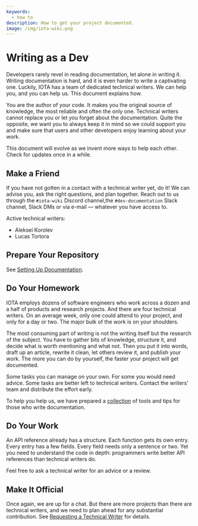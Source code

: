 ```yaml
---
keywords:
  - how to
description: How to get your project documented.
image: /img/iota-wiki.png
---
```


# Writing as a Dev

Developers rarely revel in reading documentation, let alone in writing it. Writing documentation is hard, and it is even harder to write a captivating one. Luckily, IOTA has a team of dedicated technical writers. We can help you, and you can help us. This document explains how.

You are the author of your code. It makes you the original source of knowledge, the most reliable and often the only one. Technical writers cannot replace you or let you forget about the documentation. Quite the opposite, we want you to always keep it in mind so we could support you and make sure that users and other developers enjoy learning about your work.

This document will evolve as we invent more ways to help each other. Check for updates once in a while.

## Make a Friend

If you have not gotten in a contact with a technical writer yet, do it! We can advise you, ask the right questions, and plan together. Reach out to us through the `#iota-wiki` Discord channel,the `#dev-documentation` Slack channel, Slack DMs or via e-mail — whatever you have access to.

Active technical writers:

- Aleksei Korolev
- Lucas Tortora

## Prepare Your Repository

See [Setting Up Documentation](../how_tos/documentation_setup.md).

## Do Your Homework

IOTA employs dozens of software engineers who work across a dozen and a half of products and research projects. And there are four technical writers. On an average week, only one could attend to your project, and only for a day or two. The major bulk of the work is on your shoulders.

The most consuming part of writing is not the writing itself but the research of the subject. You have to gather bits of knowledge, structure it, and decide what is worth mentioning and what not. Then you put it into words, draft up an article, rewrite it clean, let others review it, and publish your work. The more you can do by yourself, the faster your project will get documented.

Some tasks you can manage on your own. For some you would need advice. Some tasks are better left to technical writers. Contact the writers' team and distribute the effort early.

To help you help us, we have prepared a [collection](../explanations/tools/overview.md) of tools and tips for those who write documentation.

## Do Your Work

An API reference already has a structure. Each function gets its own entry. Every entry has a few fields. Every field needs only a sentence or two. Yet you need to understand the code in depth: programmers write better API references than technical writers do.

Feel free to ask a technical writer for an advice or a review.

## Make It Official

Once again, we are up for a chat. But there are more projects than there are technical writers, and we need to plan ahead for any substantial contribution. See [Requesting a Technical Writer](../how_tos/request_tw.md) for details.
